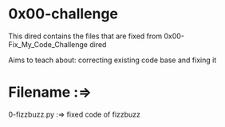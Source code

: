 0x00-challenge
===============

This dired contains the files that are fixed from  0x00-Fix_My_Code_Challenge dired

Aims to teach about: correcting existing code base and fixing it

Filename :=>
==============

0-fizzbuzz.py :=> fixed code of fizzbuzz

